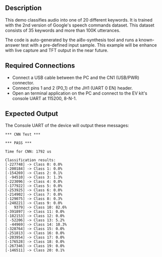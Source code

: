 ## Description

This demo classifies audio into one of 20 different keywords. It is trained with the 2nd version of Google's
speech commands dataset. This dataset consists of 35 keywords and more than 100K utterances.

The code is auto-generated by the ai8x-synthesis tool and runs a known-answer
test with a pre-defined input sample. This example will be enhance with live capture and TFT
output in the near future.

## Required Connections

-   Connect a USB cable between the PC and the CN1 (USB/PWR) connector.
-   Connect pins 1 and 2 (P0_1) of the JH1 (UART 0 EN) header.
-   Open an terminal application on the PC and connect to the EV kit's console UART at 115200, 8-N-1.

## Expected Output

The Console UART of the device will output these messages:

```
*** CNN Test ***

*** PASS ***

Time for CNN: 1792 us

Classification results:
[-227748] -> Class 0: 0.0%
[-200184] -> Class 1: 0.0%
[-154269] -> Class 2: 0.1%
[ -94510] -> Class 3: 1.3%
[-223096] -> Class 4: 0.0%
[-177922] -> Class 5: 0.0%
[-253925] -> Class 6: 0.0%
[-214902] -> Class 7: 0.0%
[-129075] -> Class 8: 0.3%
[-240221] -> Class 9: 0.0%
[   9379] -> Class 10: 82.6%
[-391897] -> Class 11: 0.0%
[-182153] -> Class 12: 0.0%
[ -52206] -> Class 13: 5.2%
[ -44969] -> Class 14: 10.3%
[-328764] -> Class 15: 0.0%
[-251813] -> Class 16: 0.0%
[-203954] -> Class 17: 0.0%
[-176528] -> Class 18: 0.0%
[-267346] -> Class 19: 0.0%
[-146511] -> Class 20: 0.1%
```

